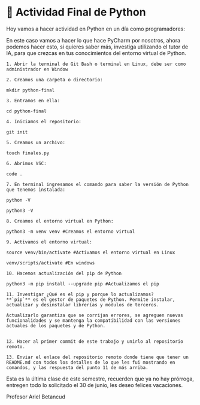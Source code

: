 # 🐍 Actividad Final de Python

Hoy vamos a hacer actividad en Python en un día como programadores:

En este caso vamos a hacer lo que hace PyCharm por nosotros, ahora podemos hacer esto, si quieres saber más, investiga utilizando el tutor de IA, para que crezcas en tus conocimientos del entorno virtual de Python.
```
1. Abrir la terminal de Git Bash o terminal en Linux, debe ser como administrador en Window

2. Creamos una carpeta o directorio: 

mkdir python-final

3. Entramos en ella: 

cd python-final

4. Iniciamos el repositorio:

git init

5. Creamos un archivo:

touch finales.py

6. Abrimos VSC:

code .

7. En terminal ingresamos el comando para saber la versión de Python que tenemos instalada:

python -V

python3 -V

8. Creamos el entorno virtual en Python:

python3 -m venv venv #Creamos el entorno virtual

9. Activamos el entorno virtual:

source venv/bin/activate #Activamos el entorno virtual en Linux

venv/scripts/activate #En windows

10. Hacemos actualización del pip de Python

python3 -m pip install --upgrade pip #Actualizamos el pip

11. Investigar ¿Qué es el pip y porque lo actualizamos?
**`pip`** es el gestor de paquetes de Python. Permite instalar, actualizar y desinstalar librerías y módulos de terceros.

Actualizarlo garantiza que se corrijan errores, se agreguen nuevas funcionalidades y se mantenga la compatibilidad con las versiones actuales de los paquetes y de Python.


12. Hacer al primer commit de este trabajo y unirlo al repositorio remoto.

13. Enviar el enlace del repositorio remoto donde tiene que tener un README.md con todos los detalles de lo que les fui mostrando en comandos, y las respuesta del punto 11 de más arriba.

```

Esta es la última clase de este semestre, recuerden que ya no hay prórroga, entregen todo lo solicitado el 30 de junio, les deseo felices vacaciones.

Profesor Ariel Betancud
